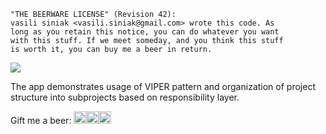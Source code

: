 ```
"THE BEERWARE LICENSE" (Revision 42):
vasili siniak <vasili.siniak@gmail.com> wrote this code. As
long as you retain this notice, you can do whatever you want
with this stuff. If we meet someday, and you think this stuff
is worth it, you can buy me a beer in return.
```

[<img src=https://developer.apple.com/app-store/marketing/guidelines/images/badge-example-preferred.png>](https://apps.apple.com/app/id1558896129)

The app demonstrates usage of VIPER pattern and organization of project structure into subprojects based on responsibility layer.

Gift me a beer: [<img src=https://usa.visa.com/dam/VCOM/regional/lac/ENG/Default/Partner%20With%20Us/Payment%20Technology/visapos/full-color-800x450.jpg height=20><img src=https://brand.mastercard.com/content/dam/mccom/brandcenter/thumbnails/mastercard_circles_92px_2x.png height=20><img src=https://yoomoney.ru/i/shop/iomoney_logo_white_example.png height=20>](https://yoomoney.ru/to/4100117205534801)

